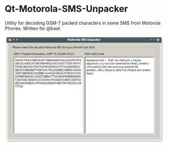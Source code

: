Qt-Motorola-SMS-Unpacker
========================

Utility for decoding GSM-7 packed characters in some SMS from Motorola Phones. Written for @baat.

![Motorola SMS Unpacker Screenshot](Screenshot_20171202_050838.png)
